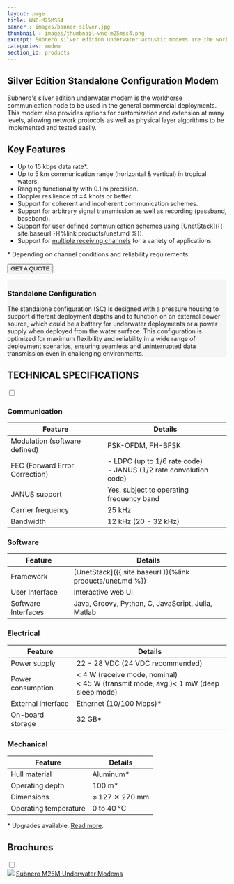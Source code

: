 ```yaml
---
layout: page
title: WNC-M25MSS4
banner : images/banner-silver.jpg
thumbnail : images/thumbnail-wnc-m25mss4.png
excerpt: Subnero silver edition underwater acoustic modems are the workhorse communication nodes for use in general commercial deployments.
categories: modem
section_id: products
---
```


## Silver Edition Standalone Configuration Modem

Subnero's silver edition underwater modem is the workhorse communication node to be used in the general commercial deployments. This modem also provides options for customization and extension at many levels, allowing network protocols as well as physical layer algorithms to be implemented and tested easily.

## Key Features

- Up to 15 kbps data rate\*.
- Up to 5 km communication range (horizontal & vertical) in tropical waters.
- Ranging functionality with 0.1 m precision.
- Doppler resilience of ±4 knots or better.
- Support for coherent and incoherent communication schemes.
- Support for arbitrary signal transmission as well as recording (passband, baseband).
- Support for user defined communication schemes using [UnetStack]({{ site.baseurl }}{%link products/unet.md %}).
- Support for [multiple receiving channels]({{site.baseurl}}/products/wnc-m25mss4+xch.html) for a variety of applications.

\* Depending on channel conditions and reliability requirements.

<a href="mailto:sales@subnero.com"><button type="button">GET A QUOTE</button></a>

<div class='full' style='background: #f5f5f5'>

  <div class ='media product' >
    <img class = "align-self-start mr-3" alt="" src="{{site.baseurl}}/images/boxart-wnc-m25mss4.png"/>
    <div class='media-body product product-content'>
    <h3 style="text-transform: none;" id="surface">Standalone Configuration</h3>
        <p>The standalone configuration (SC) is designed with a pressure housing to support different deployment depths and to function on an external power source, which could be a battery for underwater deployments or a power supply when deployed from the water surface. This configuration is optimized for maximum flexibility and reliability in a wide range of deployment scenarios, ensuring seamless and uninterrupted data transmission even in challenging environments.</p>
    </div>
  </div>
</div>

<div class='two spacing'></div>
<div class='wrap-collapsible'>
<h2 style="text-transform: none;" id="s_techspec">TECHNICAL SPECIFICATIONS</h2>
<input id ='tech-specs' class='toggle' type='checkbox'>
<label class='lbl-toggle' for='tech-specs'></label>
<div class='collapsible-content' markdown="1">

### Communication

| Feature                                | Details                                   |
| -------------------------------------- | ----------------------------------------- |
| Modulation (software defined)          | PSK-OFDM, FH-BFSK                         |
| FEC (Forward Error Correction)         | - LDPC (up to 1/6 rate code)<br>- JANUS (1/2 rate convolution code)|
| JANUS support                          | Yes, subject to operating frequency band  |
| Carrier frequency                      | 25 kHz                                    |
| Bandwidth                              | 12 kHz (20 - 32 kHz)                      |

### Software

| Feature                                | Details                                   |
| -------------------------------------- | ----------------------------------------- |
| Framework                              | [UnetStack]({{ site.baseurl }}{%link products/unet.md %})|
| User Interface                         | Interactive web UI                        |
| Software Interfaces                    | Java, Groovy, Python, C, JavaScript, Julia, Matlab|

### Electrical

| Feature                                | Details                                   |
| -------------------------------------- | ----------------------------------------- |
| Power supply                           | 22 - 28 VDC (24 VDC recommended)          |
| Power consumption                      | < 4 W (receive mode, nominal)<br>< 45 W (transmit mode, avg.)< 1 mW (deep sleep mode)|
| External interface                     | Ethernet (10/100 Mbps)*                   |
| On-board storage                       | 32 GB*                                    |

### Mechanical

| Feature                                | Details                                   |
| -------------------------------------- | ----------------------------------------- |
| Hull material                          | Aluminum*                                 |
| Operating depth                        | 100 m*                                    |
| Dimensions                             | ⌀ 127 ✕ 270 mm                            |
| Operating temperature                  | 0 to 40 °C                                |

\* Upgrades available. [Read more]({{site.baseurl}}/products/modem.html?&section=Accessories).

</div>
</div>

<div class='wrap-collapsible'>
  <h2>Brochures</h2>
  <input id ='compatibility' class='toggle' type='checkbox'>
  <label class='lbl-toggle' for='compatibility'></label>
  <div class='collapsible-content'>
<div class="brochure-container">
  <a href="{{site.baseurl}}/brochures/Subnero-MF-Modems.pdf" target="_blank"><img class="brochure-thumb" src="{{site.baseurl}}/brochures/modem4.jpg"></a>
  <a href="{{site.baseurl}}/brochures/Subnero-MF-Modems.pdf" target="_blank">Subnero M25M Underwater Modems</a>
</div>
</div>
</div>
